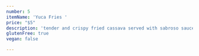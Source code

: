 ```yaml
---
number: 5
itemName: 'Yuca Fries '
price: "$5"
description: 'tender and crispy fried cassava served with sabroso sauce '
glutenFree: true
vegan: false

---
```

